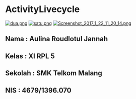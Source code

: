 # ActivityLivecycle

[![dua.png](https://s22.postimg.org/p6nd37upd/dua.png)](https://postimg.org/image/61k3tgg19/)
[![satu.png](https://s11.postimg.org/i4a4lkzsz/satu.png)](https://postimg.org/image/3l2zk66nz/)
[![Screenshot_2017_1_22_11_20_14.png](https://s27.postimg.org/wz353jr3n/Screenshot_2017_1_22_11_20_14.png)](https://postimg.org/image/4m7nd35db/)

## Nama : Aulina Roudlotul Jannah
## Kelas  : XI RPL 5
## Sekolah : SMK Telkom Malang 
## NIS : 4679/1396.070
